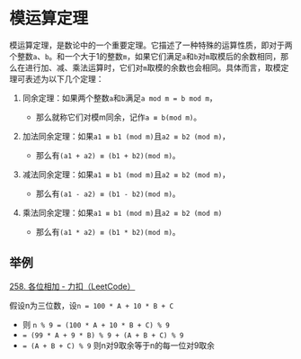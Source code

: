# 模运算定理
模运算定理，是数论中的一个重要定理。它描述了一种特殊的运算性质，即对于两个整数`a`、`b`。和一个大于1的整数`m`，如果它们满足`a`和`b`对`m`取模后的余数相同，那么在进行加、减、乘法运算时，它们对`m`取模的余数也会相同。具体而言，取模定理可表述为以下几个定理：

1. 同余定理：如果两个整数`a`和`b`满足`a mod m = b mod m`，

	- 那么就称它们对模m同余，记作`a ≡ b(mod m)`。

2. 加法同余定理：如果`a1 ≡ b1 (mod m)`且`a2 ≡ b2 (mod m)`，

	- 那么有`(a1 + a2) ≡ (b1 + b2)(mod m)`。

3. 减法同余定理：如果`a1 ≡ b1 (mod m)`且`a2 ≡ b2 (mod m)`，

	- 那么有`(a1 - a2) ≡ (b1 - b2)(mod m)`。

5. 乘法同余定理：如果`a1 ≡ b1 (mod m)`且`a2 ≡ b2 (mod m)`

	- 那么有`(a1 * a2) ≡ (b1 * b2)(mod m)`。

## 举例
[258. 各位相加 - 力扣（LeetCode）](https://leetcode.cn/problems/add-digits/description/)

假设n为三位数，设`n = 100 * A + 10 * B + C`
- 则 `n % 9 = (100 * A + 10 * B + C) % 9 `
- `= (99 * A + 9 * B) % 9 + (A + B + C) % 9`
- `= (A + B + C) % 9`
则n对9取余等于n的每一位对9取余

